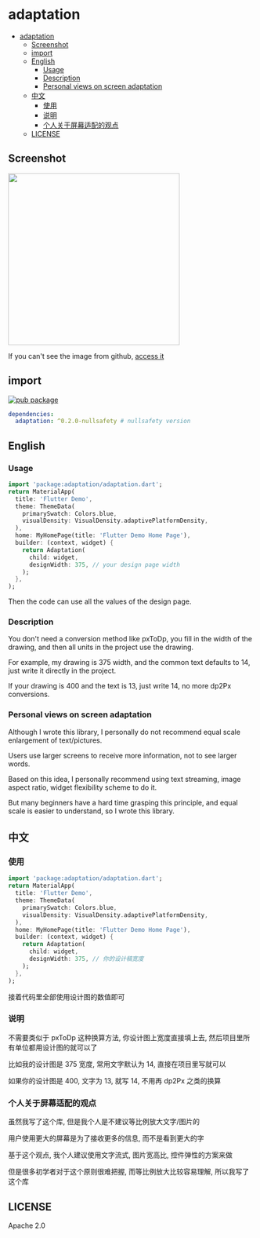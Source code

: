 # adaptation

- [adaptation](#adaptation)
  - [Screenshot](#screenshot)
  - [import](#import)
  - [English](#english)
    - [Usage](#usage)
    - [Description](#description)
    - [Personal views on screen adaptation](#personal-views-on-screen-adaptation)
  - [中文](#中文)
    - [使用](#使用)
    - [说明](#说明)
    - [个人关于屏幕适配的观点](#个人关于屏幕适配的观点)
  - [LICENSE](#license)

## Screenshot

<img src='https://cdn.jsdelivr.net/gh/kikt-blog/test_images/Kapture%202020-05-26%20at%2014.07.10.gif' width=350/>

If you can't see the image from github, [access it](https://cdn.jsdelivr.net/gh/kikt-blog/test_images/Kapture%202020-05-26%20at%2014.07.10.gif)

## import

[![pub package](https://img.shields.io/pub/v/adaptation.svg)](https://pub.dartlang.org/packages/adaptation)

```yaml
dependencies:
  adaptation: ^0.2.0-nullsafety # nullsafety version
```

## English

### Usage

```dart
import 'package:adaptation/adaptation.dart';
return MaterialApp(
  title: 'Flutter Demo',
  theme: ThemeData(
    primarySwatch: Colors.blue,
    visualDensity: VisualDensity.adaptivePlatformDensity,
  ),
  home: MyHomePage(title: 'Flutter Demo Home Page'),
  builder: (context, widget) {
    return Adaptation(
      child: widget,
      designWidth: 375, // your design page width
    );
  },
);
```

Then the code can use all the values of the design page.

### Description

You don't need a conversion method like pxToDp, you fill in the width of the drawing, and then all units in the project use the drawing.

For example, my drawing is 375 width, and the common text defaults to 14, just write it directly in the project.

If your drawing is 400 and the text is 13, just write 14, no more dp2Px conversions.

### Personal views on screen adaptation

Although I wrote this library, I personally do not recommend equal scale enlargement of text/pictures.

Users use larger screens to receive more information, not to see larger words.

Based on this idea, I personally recommend using text streaming, image aspect ratio, widget flexibility scheme to do it.

But many beginners have a hard time grasping this principle, and equal scale is easier to understand, so I wrote this library.

## 中文

### 使用

```dart
import 'package:adaptation/adaptation.dart';
return MaterialApp(
  title: 'Flutter Demo',
  theme: ThemeData(
    primarySwatch: Colors.blue,
    visualDensity: VisualDensity.adaptivePlatformDensity,
  ),
  home: MyHomePage(title: 'Flutter Demo Home Page'),
  builder: (context, widget) {
    return Adaptation(
      child: widget,
      designWidth: 375, // 你的设计稿宽度
    );
  },
);
```

接着代码里全部使用设计图的数值即可

### 说明

不需要类似于 pxToDp 这种换算方法, 你设计图上宽度直接填上去, 然后项目里所有单位都用设计图的就可以了

比如我的设计图是 375 宽度, 常用文字默认为 14, 直接在项目里写就可以

如果你的设计图是 400, 文字为 13, 就写 14, 不用再 dp2Px 之类的换算

### 个人关于屏幕适配的观点

虽然我写了这个库, 但是我个人是不建议等比例放大文字/图片的

用户使用更大的屏幕是为了接收更多的信息, 而不是看到更大的字

基于这个观点, 我个人建议使用文字流式, 图片宽高比, 控件弹性的方案来做

但是很多初学者对于这个原则很难把握, 而等比例放大比较容易理解, 所以我写了这个库

## LICENSE

Apache 2.0
